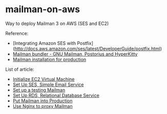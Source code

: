 # mailman-on-aws
Way to deploy Mailman 3 on AWS (SES and EC2)

Reference:
* [Integrating Amazon SES with Postfix] (http://docs.aws.amazon.com/ses/latest/DeveloperGuide/postfix.html)
* [Mailman bundler - GNU Mailman, Postorius and HyperKitty](https://gitlab.com/mailman/mailman-bundler)
* [Mailman installation for production](https://wiki.list.org/DOC/Mailman%203%20installation%20experience)

List of article:
- [Initialize EC2 Virtual Machine](00-EC2-init.md)
- [Set Up SES, Simple Email Service](01-SES.md)
- [Set up a testing Mailman](02-mailman-testing.md)
- [Set Up RDS, Relational Database Service](03-rds.md)
- [Put Mailman into Production](04-mailman-production.md)
- [Use Nginx to proxy Mailman](05-nginx-proxy.md)
